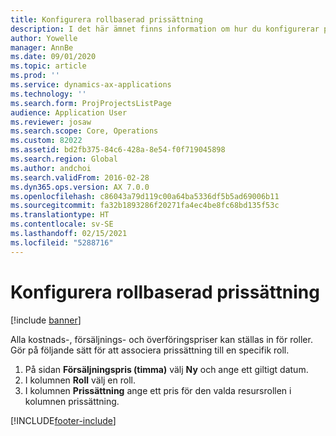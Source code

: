 ```yaml
---
title: Konfigurera rollbaserad prissättning
description: I det här ämnet finns information om hur du konfigurerar prissättning för specifika roller.
author: Yowelle
manager: AnnBe
ms.date: 09/01/2020
ms.topic: article
ms.prod: ''
ms.service: dynamics-ax-applications
ms.technology: ''
ms.search.form: ProjProjectsListPage
audience: Application User
ms.reviewer: josaw
ms.search.scope: Core, Operations
ms.custom: 82022
ms.assetid: bd2fb375-84c6-428a-8e54-f0f719045898
ms.search.region: Global
ms.author: andchoi
ms.search.validFrom: 2016-02-28
ms.dyn365.ops.version: AX 7.0.0
ms.openlocfilehash: c86043a79d119c00a64ba5336df5b5ad69006b11
ms.sourcegitcommit: fa32b1893286f20271fa4ec4be8fc68bd135f53c
ms.translationtype: HT
ms.contentlocale: sv-SE
ms.lasthandoff: 02/15/2021
ms.locfileid: "5288716"
---
```

# <a name="set-up-role-based-pricing"></a>Konfigurera rollbaserad prissättning

[!include [banner](../includes/banner.md)]

Alla kostnads-, försäljnings- och överföringspriser kan ställas in för roller. Gör på följande sätt för att associera prissättning till en specifik roll.

1. På sidan **Försäljningspris (timma)** välj **Ny** och ange ett giltigt datum.
2. I kolumnen **Roll** välj en roll.
3. I kolumnen **Prissättning** ange ett pris för den valda resursrollen i kolumnen prissättning.


[!INCLUDE[footer-include](../includes/footer-banner.md)]